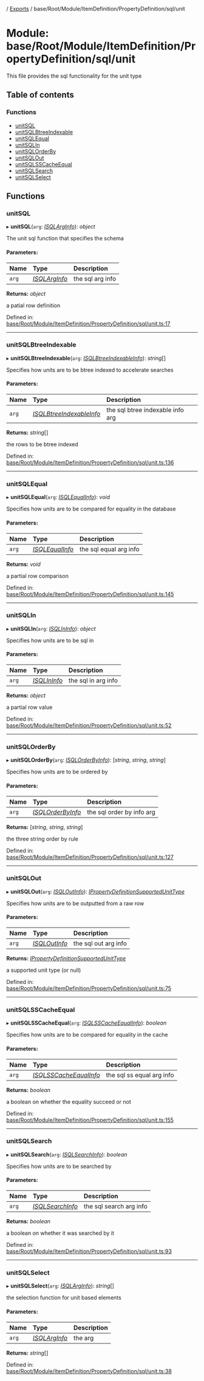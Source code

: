 [](../README.md) / [Exports](../modules.md) / base/Root/Module/ItemDefinition/PropertyDefinition/sql/unit

# Module: base/Root/Module/ItemDefinition/PropertyDefinition/sql/unit

This file provides the sql functionality for the unit type

## Table of contents

### Functions

- [unitSQL](base_root_module_itemdefinition_propertydefinition_sql_unit.md#unitsql)
- [unitSQLBtreeIndexable](base_root_module_itemdefinition_propertydefinition_sql_unit.md#unitsqlbtreeindexable)
- [unitSQLEqual](base_root_module_itemdefinition_propertydefinition_sql_unit.md#unitsqlequal)
- [unitSQLIn](base_root_module_itemdefinition_propertydefinition_sql_unit.md#unitsqlin)
- [unitSQLOrderBy](base_root_module_itemdefinition_propertydefinition_sql_unit.md#unitsqlorderby)
- [unitSQLOut](base_root_module_itemdefinition_propertydefinition_sql_unit.md#unitsqlout)
- [unitSQLSSCacheEqual](base_root_module_itemdefinition_propertydefinition_sql_unit.md#unitsqlsscacheequal)
- [unitSQLSearch](base_root_module_itemdefinition_propertydefinition_sql_unit.md#unitsqlsearch)
- [unitSQLSelect](base_root_module_itemdefinition_propertydefinition_sql_unit.md#unitsqlselect)

## Functions

### unitSQL

▸ **unitSQL**(`arg`: [*ISQLArgInfo*](../interfaces/base_root_module_itemdefinition_propertydefinition_types.isqlarginfo.md)): *object*

The unit sql function that specifies the schema

#### Parameters:

Name | Type | Description |
:------ | :------ | :------ |
`arg` | [*ISQLArgInfo*](../interfaces/base_root_module_itemdefinition_propertydefinition_types.isqlarginfo.md) | the sql arg info   |

**Returns:** *object*

a patial row definition

Defined in: [base/Root/Module/ItemDefinition/PropertyDefinition/sql/unit.ts:17](https://github.com/onzag/itemize/blob/0e9b128c/base/Root/Module/ItemDefinition/PropertyDefinition/sql/unit.ts#L17)

___

### unitSQLBtreeIndexable

▸ **unitSQLBtreeIndexable**(`arg`: [*ISQLBtreeIndexableInfo*](../interfaces/base_root_module_itemdefinition_propertydefinition_types.isqlbtreeindexableinfo.md)): *string*[]

Specifies how units are to be btree indexed to accelerate searches

#### Parameters:

Name | Type | Description |
:------ | :------ | :------ |
`arg` | [*ISQLBtreeIndexableInfo*](../interfaces/base_root_module_itemdefinition_propertydefinition_types.isqlbtreeindexableinfo.md) | the sql btree indexable info arg   |

**Returns:** *string*[]

the rows to be btree indexed

Defined in: [base/Root/Module/ItemDefinition/PropertyDefinition/sql/unit.ts:136](https://github.com/onzag/itemize/blob/0e9b128c/base/Root/Module/ItemDefinition/PropertyDefinition/sql/unit.ts#L136)

___

### unitSQLEqual

▸ **unitSQLEqual**(`arg`: [*ISQLEqualInfo*](../interfaces/base_root_module_itemdefinition_propertydefinition_types.isqlequalinfo.md)): *void*

Specifies how units are to be compared for equality in the database

#### Parameters:

Name | Type | Description |
:------ | :------ | :------ |
`arg` | [*ISQLEqualInfo*](../interfaces/base_root_module_itemdefinition_propertydefinition_types.isqlequalinfo.md) | the sql equal arg info   |

**Returns:** *void*

a partial row comparison

Defined in: [base/Root/Module/ItemDefinition/PropertyDefinition/sql/unit.ts:145](https://github.com/onzag/itemize/blob/0e9b128c/base/Root/Module/ItemDefinition/PropertyDefinition/sql/unit.ts#L145)

___

### unitSQLIn

▸ **unitSQLIn**(`arg`: [*ISQLInInfo*](../interfaces/base_root_module_itemdefinition_propertydefinition_types.isqlininfo.md)): *object*

Specifies how units are to be sql in

#### Parameters:

Name | Type | Description |
:------ | :------ | :------ |
`arg` | [*ISQLInInfo*](../interfaces/base_root_module_itemdefinition_propertydefinition_types.isqlininfo.md) | the sql in arg info   |

**Returns:** *object*

a partial row value

Defined in: [base/Root/Module/ItemDefinition/PropertyDefinition/sql/unit.ts:52](https://github.com/onzag/itemize/blob/0e9b128c/base/Root/Module/ItemDefinition/PropertyDefinition/sql/unit.ts#L52)

___

### unitSQLOrderBy

▸ **unitSQLOrderBy**(`arg`: [*ISQLOrderByInfo*](../interfaces/base_root_module_itemdefinition_propertydefinition_types.isqlorderbyinfo.md)): [*string*, *string*, *string*]

Specifies how units are to be ordered by

#### Parameters:

Name | Type | Description |
:------ | :------ | :------ |
`arg` | [*ISQLOrderByInfo*](../interfaces/base_root_module_itemdefinition_propertydefinition_types.isqlorderbyinfo.md) | the sql order by info arg   |

**Returns:** [*string*, *string*, *string*]

the three string order by rule

Defined in: [base/Root/Module/ItemDefinition/PropertyDefinition/sql/unit.ts:127](https://github.com/onzag/itemize/blob/0e9b128c/base/Root/Module/ItemDefinition/PropertyDefinition/sql/unit.ts#L127)

___

### unitSQLOut

▸ **unitSQLOut**(`arg`: [*ISQLOutInfo*](../interfaces/base_root_module_itemdefinition_propertydefinition_types.isqloutinfo.md)): [*IPropertyDefinitionSupportedUnitType*](../interfaces/base_root_module_itemdefinition_propertydefinition_types_unit.ipropertydefinitionsupportedunittype.md)

Specifies how units are to be outputted from a raw row

#### Parameters:

Name | Type | Description |
:------ | :------ | :------ |
`arg` | [*ISQLOutInfo*](../interfaces/base_root_module_itemdefinition_propertydefinition_types.isqloutinfo.md) | the sql out arg info   |

**Returns:** [*IPropertyDefinitionSupportedUnitType*](../interfaces/base_root_module_itemdefinition_propertydefinition_types_unit.ipropertydefinitionsupportedunittype.md)

a supported unit type (or null)

Defined in: [base/Root/Module/ItemDefinition/PropertyDefinition/sql/unit.ts:75](https://github.com/onzag/itemize/blob/0e9b128c/base/Root/Module/ItemDefinition/PropertyDefinition/sql/unit.ts#L75)

___

### unitSQLSSCacheEqual

▸ **unitSQLSSCacheEqual**(`arg`: [*ISQLSSCacheEqualInfo*](../interfaces/base_root_module_itemdefinition_propertydefinition_types.isqlsscacheequalinfo.md)): *boolean*

Specifies how units are to be compared for equality in the cache

#### Parameters:

Name | Type | Description |
:------ | :------ | :------ |
`arg` | [*ISQLSSCacheEqualInfo*](../interfaces/base_root_module_itemdefinition_propertydefinition_types.isqlsscacheequalinfo.md) | the sql ss equal arg info   |

**Returns:** *boolean*

a boolean on whether the equality succeed or not

Defined in: [base/Root/Module/ItemDefinition/PropertyDefinition/sql/unit.ts:155](https://github.com/onzag/itemize/blob/0e9b128c/base/Root/Module/ItemDefinition/PropertyDefinition/sql/unit.ts#L155)

___

### unitSQLSearch

▸ **unitSQLSearch**(`arg`: [*ISQLSearchInfo*](../interfaces/base_root_module_itemdefinition_propertydefinition_types.isqlsearchinfo.md)): *boolean*

Specifies how units are to be searched by

#### Parameters:

Name | Type | Description |
:------ | :------ | :------ |
`arg` | [*ISQLSearchInfo*](../interfaces/base_root_module_itemdefinition_propertydefinition_types.isqlsearchinfo.md) | the sql search arg info   |

**Returns:** *boolean*

a boolean on whether it was searched by it

Defined in: [base/Root/Module/ItemDefinition/PropertyDefinition/sql/unit.ts:93](https://github.com/onzag/itemize/blob/0e9b128c/base/Root/Module/ItemDefinition/PropertyDefinition/sql/unit.ts#L93)

___

### unitSQLSelect

▸ **unitSQLSelect**(`arg`: [*ISQLArgInfo*](../interfaces/base_root_module_itemdefinition_propertydefinition_types.isqlarginfo.md)): *string*[]

the selection function for unit based elements

#### Parameters:

Name | Type | Description |
:------ | :------ | :------ |
`arg` | [*ISQLArgInfo*](../interfaces/base_root_module_itemdefinition_propertydefinition_types.isqlarginfo.md) | the arg    |

**Returns:** *string*[]

Defined in: [base/Root/Module/ItemDefinition/PropertyDefinition/sql/unit.ts:38](https://github.com/onzag/itemize/blob/0e9b128c/base/Root/Module/ItemDefinition/PropertyDefinition/sql/unit.ts#L38)
